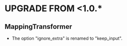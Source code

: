 UPGRADE FROM <1.0.*
===================

MappingTransformer
------------------

* The option "ignore_extra" is renamed to "keep_input".
